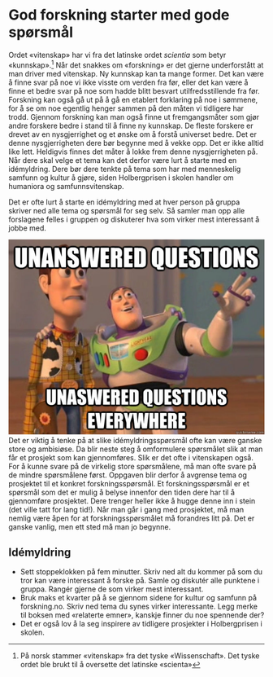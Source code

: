 # God forskning starter med gode spørsmål

Ordet «vitenskap» har vi fra det latinske ordet _scientia_ som betyr «kunnskap».[^1] Når det snakkes om «forskning» er det gjerne underforstått at man driver med vitenskap. Ny kunnskap kan ta mange former. Det kan være å finne svar på noe vi ikke visste om verden fra før, eller det kan være å finne et bedre svar på noe som hadde blitt besvart utilfredsstillende fra før. Forskning kan også gå ut på å gå en etablert forklaring på noe i sømmene, for å se om noe egentlig henger sammen på den måten vi tidligere har trodd. Gjennom forskning kan man også finne ut fremgangsmåter som gjør andre forskere bedre i stand til å finne ny kunnskap. De fleste forskere er drevet av en nysgjerrighet og et ønske om å forstå universet bedre. Det er denne nysgjerrigheten dere bør begynne med å vekke opp. Det er ikke alltid like lett. Heldigvis finnes det måter å lokke frem denne nysgjerrigheten på. Når dere skal velge et tema kan det derfor være lurt å starte med en idémyldring. Dere bør dere tenkte på tema som har med menneskelig samfunn og kultur å gjøre, siden Holbergprisen i skolen handler om humaniora og samfunnsvitenskap.

Det er ofte lurt å starte en idémyldring med at hver person på gruppa skriver ned alle tema og spørsmål for seg selv. Så samler man opp alle forslagene felles i gruppen og diskuterer hva som virker mest interessant å jobbe med.

<img alt="Still spørsmål!" src="../images/kap1-1.jpg" class="right medium"> Det er viktig å tenke på at slike idémyldringsspørsmål ofte kan være ganske store og ambisiøse. Da blir neste steg å omformulere spørsmålet slik at man får et prosjekt som kan gjennomføres. Slik er det ofte i vitenskapen også. For å kunne svare på de virkelig store spørsmålene, må man ofte svare på de mindre spørsmålene først. Oppgaven blir derfor å avgrense tema og prosjektet til et konkret forskningsspørsmål. Et forskningsspørsmål er et spørsmål som det er mulig å belyse innenfor den tiden dere har til å gjennomføre prosjektet. Dere trenger heller ikke å hugge denne inn i stein (det ville tatt for lang tid!). Når man går i gang med prosjektet, må man nemlig være åpen for at forskningsspørsmålet må forandres litt på. Det er ganske vanlig, men ett sted må man jo begynne.

## Idémyldring

*   Sett stoppeklokken på fem minutter. Skriv ned alt du kommer på som du tror kan være interessant å forske på. Samle og diskutér alle punktene i gruppa. Rangér gjerne de som virker mest interessant.
*   Bruk maks et kvarter på å se gjennom sidene for kultur og samfunn på forskning.no. Skriv ned tema du synes virker interessante. Legg merke til boksen med «relaterte emner», kanskje finner du noe spennende der?
*   Det er også lov å la seg inspirere av tidligere prosjekter i Holbergprisen i skolen.

   [2]: http://jekyll-hyde.no/holberg/1-kom-i-gang-med-forskningen/1-2-hvordan-stille-gode-forskningssporsmal/ (1.2 Hvordan stille gode forskningsspørsmål)

[^1]: På norsk stammer «vitenskap» fra det tyske «Wissenschaft». Det tyske ordet ble brukt til å oversette det latinske «scienta»
